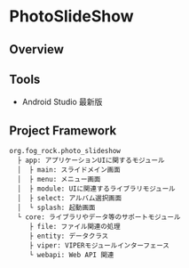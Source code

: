 # PhotoSlideShow

## Overview

## Tools
* Android Studio 最新版

## Project Framework

```
org.fog_rock.photo_slideshow
  ├ app: アプリケーションUIに関するモジュール
  │  ├ main: スライドメイン画面
  │  ├ menu: メニュー画面
  │  ├ module: UIに関連するライブラリモジュール  
  │  ├ select: アルバム選択画面
  │  └ splash: 起動画面
  └ core: ライブラリやデータ等のサポートモジュール
     ├ file: ファイル関連の処理
     ├ entity: データクラス
     ├ viper: VIPERモジュールインターフェース
     └ webapi: Web API 関連
```
